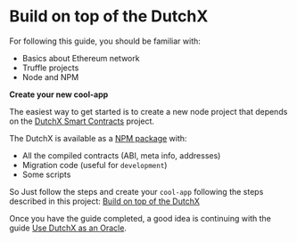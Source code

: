 # Build on top of the DutchX
For following this guide, you should be familiar with:
* Basics about Ethereum network
* Truffle projects
* Node and NPM

**Create your new cool-app**

The easiest way to get started is to create a new node project that depends on
the [DutchX Smart Contracts](https://github.com/gnosis/dx-contracts/tree/master/contracts)
project.

The DutchX is available as a
[NPM package](https://www.npmjs.com/package/@gnosis.pm/dx-contracts) with:
* All the compiled contracts (ABI, meta info, addresses)
* Migration code (useful for `development`)
* Some scripts

So Just follow the steps and create your `cool-app` following the steps
described in this project:
[Build on top of the DutchX](https://github.com/gnosis/dx-examples-dev/tree/master/01_build-of-top-of-dx)

Once you have the guide completed, a good idea is continuing with the guide
[Use DutchX as an Oracle](./use-dutchx-as-an-oracle.html).
